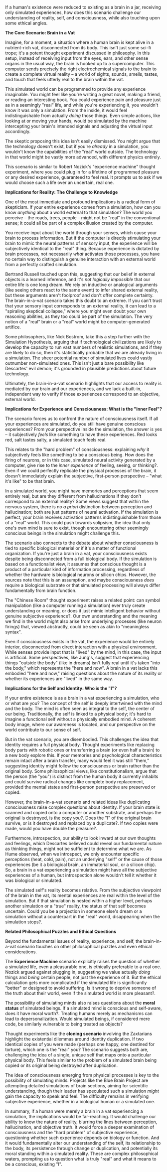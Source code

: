 If a human's existence were reduced to existing as a brain in a jar, receiving only simulated experiences, how does this scenario challenge our understanding of reality, self, and consciousness, while also touching upon some ethical angles.

**The Core Scenario: Brain in a Vat**

Imagine, for a moment, a situation where a human brain is kept alive in a nutrient-rich vat, disconnected from its body. This isn't just some sci-fi trope; it's a potent thought experiment discussed in philosophy. In this setup, instead of receiving input from the eyes, ears, and other sense organs in the usual way, the brain is hooked up to a supercomputer. This computer sends precisely the right electrochemical signals to the brain to create a complete virtual reality – a world of sights, sounds, smells, tastes, and touch that feels utterly real to the brain within the vat.

This simulated world can be programmed to provide any experience imaginable. You might feel like you're writing a great novel, making a friend, or reading an interesting book. You could experience pain and pleasure just as in a seemingly "real" life, and while you're experiencing it, you wouldn't know it was only a simulation. From the inside, it would feel indistinguishable from actually _doing_ those things. Even simple actions, like looking at or moving your hands, would be simulated by the machine intercepting your brain's intended signals and adjusting the virtual input accordingly.

The skeptic proposing this idea isn't easily dismissed. You might argue that the technology doesn't exist, but if you're _already_ in a simulation, you wouldn't know the capabilities of the "real" world outside. The technology in that world might be vastly more advanced, with different physics entirely.

This scenario is similar to Robert Nozick's "experience machine" thought experiment, where you could plug in for a lifetime of programmed pleasure or any desired experience, guaranteed to feel real. It prompts us to ask if we would choose such a life over an uncertain, real one.

**Implications for Reality: The Challenge to Knowledge**

One of the most immediate and profound implications is a radical form of skepticism. If your entire experience comes from a simulation, how can you know _anything_ about a world external to that simulation? The world you perceive – the roads, trees, people – might not be "real" in the conventional sense; it could all be part of a complex illusion created by the computer.

You receive input about the world through your senses, which cause your brain to process information. But if the computer is directly stimulating your brain to mimic the neural patterns of sensory input, the experience will be subjectively identical to the "real" thing. Because experience is dictated by brain processes, not necessarily _what_ activates those processes, you have no certain way to distinguish a genuine interaction with an external world from a perfectly crafted simulation.

Bertrand Russell touched upon this, suggesting that our belief in external objects is a learned inference, and it's _not logically impossible_ that our entire life is one long dream. We rely on inductive or analogical arguments (like seeing others react to the same event) to infer shared external reality, but these arguments aren't foolproof and don't offer complete certainty. The brain-in-a-vat scenario takes this doubt to an extreme. If you can't trust that your sensory input corresponds to an external reality, it can lead to a "spiraling skeptical collapse," where you might even doubt your own reasoning abilities, as they too could be part of the simulation. The very notion of a "real" brain or a "real" world might be computer-generated artifice.

Some philosophers, like Nick Bostrom, take this a step further with the Simulation Hypothesis, arguing that if technological civilizations are likely to develop the capacity to run vast numbers of realistic simulations, and if they are likely to do so, then it's statistically probable that _we_ are already living in a simulation. The sheer potential number of simulated lives could vastly outnumber non-simulated ones. This isn't just a bare possibility like Descartes' evil demon; it's grounded in plausible predictions about future technology.

Ultimately, the brain-in-a-vat scenario highlights that our access to reality is mediated by our brain and our experiences, and we lack a built-in, independent way to verify if those experiences correspond to an objective, external world.

**Implications for Experience and Consciousness: What is the "Inner Feel"?**

The scenario forces us to confront the nature of consciousness itself. If all your experiences are simulated, do you still have genuine conscious experiences? From your perspective inside the simulation, the answer is yes – it subjectively _feels_ like something to have these experiences. Red looks red, salt tastes salty, a simulated touch feels real.

This relates to the "hard problem" of consciousness: explaining _why_ it subjectively feels like something to be a conscious being. How does the firing of neurons, or in this case, simulated neural activity generated by a computer, give rise to the _inner experience_ of feeling, seeing, or thinking?. Even if we could perfectly replicate the physical processes of the brain, it doesn't immediately explain the subjective, first-person perspective – "what it's like" to be that brain.

In a simulated world, you might have memories and perceptions that seem entirely real, but are they different from hallucinations if they don't correspond to an external reality? Some views suggest that within the nervous system, there is no _a priori_ distinction between perception and hallucination; both are just patterns of neural activation. If the simulation is perfect, your brain receives activation patterns indistinguishable from those of a "real" world. This could push towards solipsism, the idea that only one's own mind is sure to exist, though encountering other seemingly conscious beings in the simulation might challenge this.

The scenario also connects to the debate about whether consciousness is tied to specific biological material or if it's a matter of functional organization. If you're just a brain in a vat, your consciousness exists despite being disconnected from a full biological body. If the simulation is based on a functionalist view, it assumes that conscious thought is a product of a particular kind of information processing, regardless of whether the hardware is biological neurons or silicon chips. However, the sources note that this is an assumption, and maybe consciousness _does_ require a biological substrate or that simulated processing will always differ fundamentally from brain function.

The "Chinese Room" thought experiment raises a related point: can symbol manipulation (like a computer running a simulation) ever truly create understanding or meaning, or does it just mimic intelligent behavior without genuine subjective experience?. Our own understanding and the meaning we find in the world might also arise from underlying processes (like neuron firings) that, viewed abstractly, could be seen as akin to "meaningless syntax".

Even if consciousness exists in the vat, the experience would be entirely interior, disconnected from direct interaction with a physical environment. While senses provide input that is "lived" by the mind, in this case, the input is artificial. Some perspectives, like Jung's, suggest that experiencing things "outside the body" (like in dreams) isn't fully real until it's taken "into the body," which represents the "here and now". A brain in a vat lacks this embodied "here and now," raising questions about the nature of its reality or whether its experiences are "lived" in the same way.

**Implications for the Self and Identity: Who is the "I"?**

If your entire existence is as a brain in a vat experiencing a simulation, who or what are you? The concept of the self is deeply intertwined with the mind and the body. The mind is often seen as integral to the self, the center of our being. Traditionally, the self is linked to a physical body; it's hard to imagine a functional self without a physically embodied mind. A coherent body image, where our awareness is located, and our perspective on the world contribute to our sense of self.

But in the vat scenario, you are disembodied. This challenges the idea that identity requires a full physical body. Thought experiments like replacing body parts with robotic ones or transferring a brain (or even half a brain) to a new body explore this. If your memories and psychological characteristics remain intact after a brain transfer, many would feel it was still "them," suggesting identity might follow the consciousness or brain rather than the original body. Some philosophical views, like constitutionalism, argue that the person (the "you") is distinct from the human body it currently inhabits and could survive radical changes like complete body replacement, provided the mental states and first-person perspective are preserved or copied.

However, the brain-in-a-vat scenario and related ideas like duplicating consciousness raise complex questions about identity. If your brain state is scanned and copied onto a computer or another substrate, and perhaps the original is destroyed, is the copy _you_?. Does the "I" of the original brain survive, or is it destroyed and replaced by a duplicate?. If two copies were made, would you have double the pleasure?.

Furthermore, introspection, our ability to look inward at our own thoughts and feelings, which Descartes believed could reveal our fundamental nature as thinking things, might not be sufficient to determine what we are. As Hume observed, when we introspect, we only encounter specific perceptions (heat, cold, pain), not an underlying "self" or the cause of those experiences (be it a biological brain, an immaterial soul, or a silicon chip). So, a brain in a vat experiencing a simulation might have all the subjective experiences of a human, but introspection alone wouldn't tell it whether it was biological or simulated.

The simulated self's reality becomes relative. From the subjective viewpoint of the brain in the vat, its mental experiences are real within the level of the simulation. But if that simulation is nested within a higher level, perhaps another simulation or a "true" reality, the status of that self becomes uncertain. Could you be a projection in someone else's dream or a simulation without a counterpart in the "real" world, disappearing when the simulation stops?.

**Related Philosophical Puzzles and Ethical Questions**

Beyond the fundamental issues of reality, experience, and self, the brain-in-a-vat scenario touches on other philosophical puzzles and even ethical considerations.

The **Experience Machine** scenario explicitly raises the question of whether a simulated life, even a pleasurable one, is ethically preferable to a real one. Nozick argued against plugging in, suggesting we value actually _doing_ things and _being_ certain people, not just the experience of it. But the ethical calculation gets more complicated if the simulated life is significantly "better" or designed to avoid suffering. Is it wrong to deprive someone of the truth about their world, even if the simulated world is more pleasant?.

The possibility of simulating minds also raises questions about the **moral status** of simulated beings. If a simulated mind is conscious and self-aware, does it have moral worth?. Treating humans merely as mechanisms can lead to depersonalization. Would simulated beings, if considered mere code, be similarly vulnerable to being treated as objects?

Thought experiments like the **cloning scenario** involving the Zaxtarians highlight the existential dilemmas around identity duplication. If two identical copies of you were made (perhaps one happy, one destined for torture), which one is the "real" you? The scenario suggests both are, challenging the idea of a single, unique self that maps onto a particular physical body. This feels similar to the problem of a simulated brain being copied or its original being destroyed after duplication.

The idea of consciousness emerging from physical processes is key to the possibility of simulating minds. Projects like the Blue Brain Project are attempting detailed simulations of brain sections, aiming for scientific understanding, though their leader has speculated such a simulation _might_ gain the capacity to speak and feel. The difficulty remains in verifying subjective experience, whether in a biological human or a simulated one.

In summary, if a human were merely a brain in a vat experiencing a simulation, the implications would be far-reaching. It would challenge our ability to know the nature of reality, blurring the lines between perception, hallucination, and objective truth. It would force a deeper examination of consciousness and the "hard problem" of subjective experience, questioning whether such experience depends on biology or function. And it would fundamentally alter our understanding of the self, its relationship to the body, its persistence through change or duplication, and potentially its moral standing within a simulated reality. These are complex philosophical waters, prompting us to question what is truly "real" and what it means to be a conscious, existing "I".